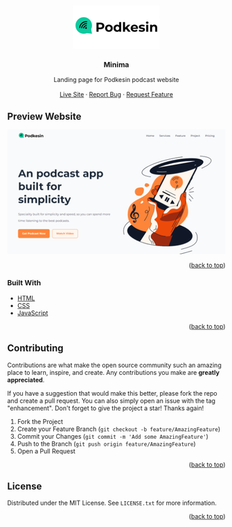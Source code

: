 <div id="top"></div>

<!-- PROJECT LOGO -->
<br />
<div align="center">
  <a href="https://github.com/mavolty/podkesin">
    <img src="/assets/brand.png" alt="Logo">
  </a>

<h3 align="center">Minima</h3>

  <p align="center">
    Landing page for Podkesin podcast website
    <br />
    <br />
    <a href="https://podkesin.netlify.app/">Live Site</a>
    ·
    <a href="https://github.com/mavolty/podkesin/issues">Report Bug</a>
    ·
    <a href="https://github.com/mavolty/podkesin/issues">Request Feature</a>
  </p>
</div>

<!-- PREVIEW WEBSITE -->
## Preview Website

[![Product Name Screen Shot][product-screenshot]](https://podkesin.netlify.app/)

<p align="right">(<a href="#top">back to top</a>)</p>

### Built With

* [HTML](https://html.spec.whatwg.org/multipage/xhtml.html)
* [CSS](https://developer.mozilla.org/en-US/docs/Web/CSS)
* [JavaScript](https://javascript.info/)

<p align="right">(<a href="#top">back to top</a>)</p>

<!-- CONTRIBUTING -->
## Contributing

Contributions are what make the open source community such an amazing place to learn, inspire, and create. Any contributions you make are **greatly appreciated**.

If you have a suggestion that would make this better, please fork the repo and create a pull request. You can also simply open an issue with the tag "enhancement".
Don't forget to give the project a star! Thanks again!

1. Fork the Project
2. Create your Feature Branch (`git checkout -b feature/AmazingFeature`)
3. Commit your Changes (`git commit -m 'Add some AmazingFeature'`)
4. Push to the Branch (`git push origin feature/AmazingFeature`)
5. Open a Pull Request

<p align="right">(<a href="#top">back to top</a>)</p>

<!-- LICENSE -->
## License

Distributed under the MIT License. See `LICENSE.txt` for more information.

<p align="right">(<a href="#top">back to top</a>)</p>

<!-- MARKDOWN LINKS & IMAGES -->
<!-- https://www.markdownguide.org/basic-syntax/#reference-style-links -->
[product-screenshot]: docs/demo-website.png
